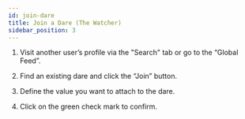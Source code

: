 ```yaml
---
id: join-dare
title: Join a Dare (The Watcher)
sidebar_position: 3
---
```


1. Visit another user’s profile via the "Search" tab or go to the “Global Feed”.

2. Find an existing dare and click the “Join” button.

3. Define the value you want to attach to the dare.

4. Click on the green check mark to confirm.

